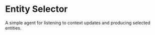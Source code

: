 # Entity Selector

A simple agent for listening to context updates and producing selected entities.
